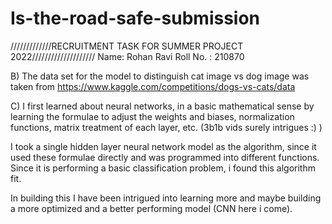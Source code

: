 # Is-the-road-safe-submission

/////////////RECRUITMENT TASK FOR SUMMER PROJECT 2022////////////////////
Name: Rohan Ravi
Roll No. : 210870

B) 
The data set for the model to distinguish cat image vs dog image was taken from https://www.kaggle.com/competitions/dogs-vs-cats/data



C) 
I first learned about neural networks, in a basic mathematical sense by learning the formulae to adjust the weights and biases, normalization functions, matrix treatment of each layer, etc. (3b1b vids surely intrigues :) ) 

I took a single hidden layer neural network model as the algorithm, since it used these formulae directly and was programmed into different functions. 
Since it is performing a basic classification problem, i found this algorithm fit. 

In building this I have been intrigued into learning more and maybe building a more optimized and a better performing model (CNN here i come).
  
